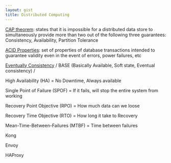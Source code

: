 ```yaml
---
layout: gist
title: Distributed Computing
---
```


[CAP theorem](https://en.wikipedia.org/wiki/CAP_theorem): states that it is impossible for a distributed data store to simultaneously provide more than two out of the following three guarantees: Consistency, Availability, Partition Tolerance

[ACID Properties](https://en.wikipedia.org/wiki/ACID_(computer_science)): set of properties of database transactions intended to guarantee validity even in the event of errors, power failures, etc

[Eventually Consistency](https://en.wikipedia.org/wiki/Eventual_consistency) / BASE (Basically Available, Soft state, Eventual consistency) / 

High Availability (HA) = No Downtime, Always available

Single Point of Failure (SPOF) = If it fails, will stop the entire system from working

Recovery Point Objective (RPO) = How much data can we loose

Recovery Time Objective (RTO) = How long it take to Recovery

Mean-Time-Between-Failures (MTBF) = Time between failures

Kong

Envoy

HAProxy
